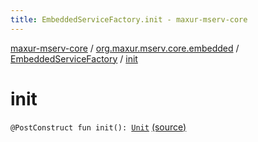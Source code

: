 ```yaml
---
title: EmbeddedServiceFactory.init - maxur-mserv-core
---
```


[maxur-mserv-core](../../index.html) / [org.maxur.mserv.core.embedded](../index.html) / [EmbeddedServiceFactory](index.html) / [init](.)

# init

`@PostConstruct fun init(): `[`Unit`](https://kotlinlang.org/api/latest/jvm/stdlib/kotlin/-unit/index.html) [(source)](https://github.com/myunusov/maxur-mserv/tree/master/maxur-mserv-core/src/main/kotlin/org/maxur/mserv/core/embedded/EmbeddedServiceFactory.kt#L25)